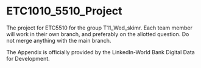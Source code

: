 # ETC1010_5510_Project
The project for ETC5510 for the group T11_Wed_skimr. Each team member will work in their own branch, and preferably on the allotted question. Do not merge anything with the main branch.

The Appendix is officially provided by the LinkedIn-World Bank Digital Data for Development.
